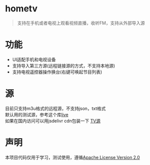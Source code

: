 # hometv
>支持在手机或者电视上观看视频直播，收听FM，支持从外部导入源

# 功能
- UI适配手机和电视设备
- 支持导入第三方源(远程链接源的方式，不支持本地源)
- 支持电视遥控器操作换台(右键可唤起节目列表)
  
# 源
目前只支持m3u格式的远程源，不支持json，txt格式  
默认用的测试源，参考这个库[live](https://github.com/fanmingming/live)  
如果在国内访问可以用jsdelivr cdn包装一下 [TV源](https://cdn.jsdelivr.net/gh/fanmingming/live@latest/tv/m3u/ipv6.m3u)  

# 声明
本项目代码仅用于学习，测试使用，遵循[Apache License Version 2.0](https://github.com/manymore13/hometv/blob/main/LICENSE)

